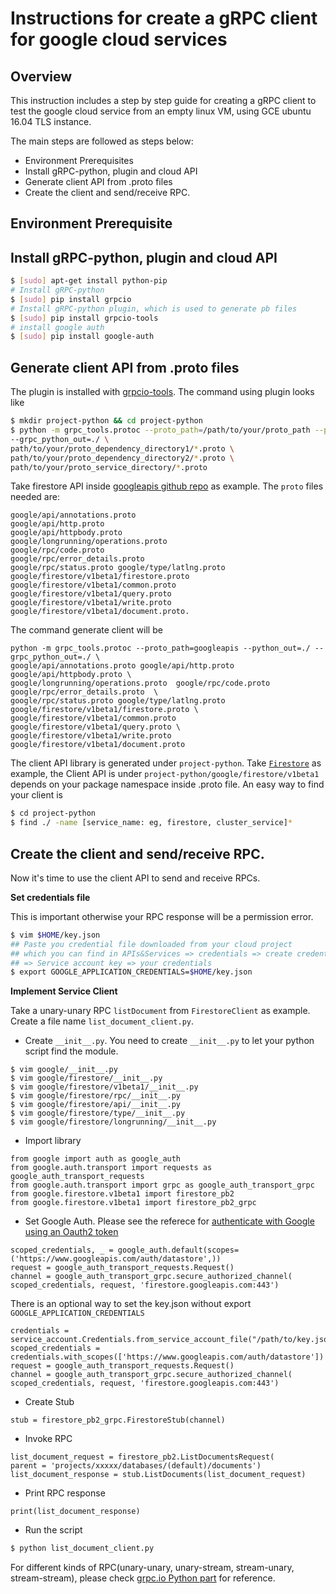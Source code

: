 # Instructions for create a gRPC client for google cloud services

## Overview

This instruction includes a step by step guide for creating a gRPC 
client to test the google cloud service from an empty linux 
VM, using GCE ubuntu 16.04 TLS instance.

The main steps are followed as steps below: 

- Environment Prerequisites
- Install gRPC-python, plugin and cloud API
- Generate client API from .proto files
- Create the client and send/receive RPC.

## Environment Prerequisite

## Install gRPC-python, plugin and cloud API
```sh
$ [sudo] apt-get install python-pip
# Install gRPC-python
$ [sudo] pip install grpcio
# Install gRPC-python plugin, which is used to generate pb files
$ [sudo] pip install grpcio-tools
# install google auth
$ [sudo] pip install google-auth
```

## Generate client API from .proto files 
The plugin is installed with [grpcio-tools](https://grpc.io/docs/tutorials/basic/python.html#generating-client-and-server-code).
The command using plugin looks like
```sh
$ mkdir project-python && cd project-python
$ python -m grpc_tools.protoc --proto_path=/path/to/your/proto_path --python_out=./ \
--grpc_python_out=./ \
path/to/your/proto_dependency_directory1/*.proto \
path/to/your/proto_dependency_directory2/*.proto \
path/to/your/proto_service_directory/*.proto
```

Take firestore API inside [googleapis github repo](https://github.com/googleapis/googleapis)
as example. The `proto` files needed are:
```
google/api/annotations.proto
google/api/http.proto
google/api/httpbody.proto
google/longrunning/operations.proto
google/rpc/code.proto
google/rpc/error_details.proto
google/rpc/status.proto google/type/latlng.proto
google/firestore/v1beta1/firestore.proto
google/firestore/v1beta1/common.proto
google/firestore/v1beta1/query.proto
google/firestore/v1beta1/write.proto
google/firestore/v1beta1/document.proto.
```
The command generate client will be
```
python -m grpc_tools.protoc --proto_path=googleapis --python_out=./ --grpc_python_out=./ \
google/api/annotations.proto google/api/http.proto google/api/httpbody.proto \
google/longrunning/operations.proto  google/rpc/code.proto google/rpc/error_details.proto  \
google/rpc/status.proto google/type/latlng.proto google/firestore/v1beta1/firestore.proto \
google/firestore/v1beta1/common.proto google/firestore/v1beta1/query.proto \
google/firestore/v1beta1/write.proto google/firestore/v1beta1/document.proto
```

The client API library is generated under `project-python`.
Take [`Firestore`](https://github.com/googleapis/googleapis/blob/master/google/firestore/v1beta1/firestore.proto)
as example, the Client API is under
`project-python/google/firestore/v1beta1` depends on your
package namespace inside .proto file. An easy way to find your client is
```sh
$ cd project-python
$ find ./ -name [service_name: eg, firestore, cluster_service]*
```

## Create the client and send/receive RPC.
Now it's time to use the client API to send and receive RPCs.

**Set credentials file**

This is important otherwise your RPC response will be a permission error.
``` sh
$ vim $HOME/key.json
## Paste you credential file downloaded from your cloud project
## which you can find in APIs&Services => credentials => create credentials
## => Service account key => your credentials
$ export GOOGLE_APPLICATION_CREDENTIALS=$HOME/key.json
```

**Implement Service Client**

Take a unary-unary RPC `listDocument` from `FirestoreClient` as example.
Create a file name `list_document_client.py`.
- Create `__init__.py`. You need to create `__init__.py` to let your python
script find the module.
```
$ vim google/__init__.py
$ vim google/firestore/__init__.py
$ vim google/firestore/v1beta1/__init__.py
$ vim google/firestore/rpc/__init__.py
$ vim google/firestore/api/__init__.py
$ vim google/firestore/type/__init__.py
$ vim google/firestore/longrunning/__init__.py
```
- Import library
```
from google import auth as google_auth
from google.auth.transport import requests as google_auth_transport_requests
from google.auth.transport import grpc as google_auth_transport_grpc
from google.firestore.v1beta1 import firestore_pb2
from google.firestore.v1beta1 import firestore_pb2_grpc
```
- Set Google Auth. Please see the referece for 
[authenticate with Google using an Oauth2 token](https://grpc.io/docs/guides/auth.html#python)
```
scoped_credentials, _ = google_auth.default(scopes=('https://www.googleapis.com/auth/datastore',))
request = google_auth_transport_requests.Request()
channel = google_auth_transport_grpc.secure_authorized_channel(
scoped_credentials, request, 'firestore.googleapis.com:443')
```
There is an optional way to set the key.json without export 
`GOOGLE_APPLICATION_CREDENTIALS`
```
credentials = service_account.Credentials.from_service_account_file("/path/to/key.json")
scoped_credentials = credentials.with_scopes(['https://www.googleapis.com/auth/datastore'])
request = google_auth_transport_requests.Request()
channel = google_auth_transport_grpc.secure_authorized_channel(
scoped_credentials, request, 'firestore.googleapis.com:443')
```

- Create Stub
```
stub = firestore_pb2_grpc.FirestoreStub(channel)
```
- Invoke RPC
```
list_document_request = firestore_pb2.ListDocumentsRequest(
parent = 'projects/xxxxx/databases/(default)/documents')
list_document_response = stub.ListDocuments(list_document_request)
```
- Print RPC response
```
print(list_document_response)
```
- Run the script
```sh
$ python list_document_client.py
```

For different kinds of RPC(unary-unary, unary-stream, stream-unary, stream-stream),
please check [grpc.io Python part](https://grpc.io/docs/tutorials/basic/python.html#simple-rpc)
for reference.
